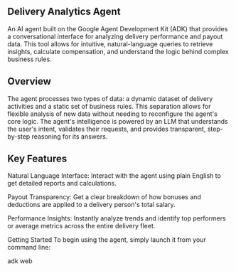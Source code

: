 ## Delivery Analytics Agent
An AI agent built on the Google Agent Development Kit (ADK) that provides a conversational interface for analyzing delivery performance and payout data. This tool allows for intuitive, natural-language queries to retrieve insights, calculate compensation, and understand the logic behind complex business rules.

## Overview
The agent processes two types of data: a dynamic dataset of delivery activities and a static set of business rules. This separation allows for flexible analysis of new data without needing to reconfigure the agent's core logic. The agent's intelligence is powered by an LLM that understands the user's intent, validates their requests, and provides transparent, step-by-step reasoning for its answers.

## Key Features
Natural Language Interface: Interact with the agent using plain English to get detailed reports and calculations.

Payout Transparency: Get a clear breakdown of how bonuses and deductions are applied to a delivery person's total salary.

Performance Insights: Instantly analyze trends and identify top performers or average metrics across the entire delivery fleet.

Getting Started
To begin using the agent, simply launch it from your command line:

adk web
